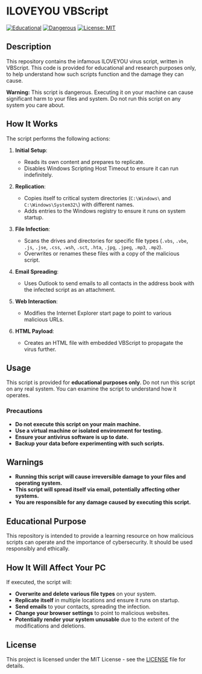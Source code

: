 # ILOVEYOU VBScript

[![Educational](https://img.shields.io/badge/Purpose-Educational-blue)](https://github.com/yourusername/iloveyou-vbs)
[![Dangerous](https://img.shields.io/badge/Warning-Dangerous-red)](https://github.com/yourusername/iloveyou-vbs)
[![License: MIT](https://img.shields.io/badge/License-MIT-green.svg)](https://opensource.org/licenses/MIT)

## Description

This repository contains the infamous ILOVEYOU virus script, written in VBScript. This code is provided for educational and research purposes only, to help understand how such scripts function and the damage they can cause.

**Warning:** This script is dangerous. Executing it on your machine can cause significant harm to your files and system. Do not run this script on any system you care about.

## How It Works

The script performs the following actions:

1. **Initial Setup**: 
   - Reads its own content and prepares to replicate.
   - Disables Windows Scripting Host Timeout to ensure it can run indefinitely.

2. **Replication**:
   - Copies itself to critical system directories (`C:\Windows\` and `C:\Windows\System32\`) with different names.
   - Adds entries to the Windows registry to ensure it runs on system startup.

3. **File Infection**:
   - Scans the drives and directories for specific file types (`.vbs`, `.vbe`, `.js`, `.jse`, `.css`, `.wsh`, `.sct`, `.hta`, `.jpg`, `.jpeg`, `.mp3`, `.mp2`).
   - Overwrites or renames these files with a copy of the malicious script.

4. **Email Spreading**:
   - Uses Outlook to send emails to all contacts in the address book with the infected script as an attachment.

5. **Web Interaction**:
   - Modifies the Internet Explorer start page to point to various malicious URLs.

6. **HTML Payload**:
   - Creates an HTML file with embedded VBScript to propagate the virus further.

## Usage

This script is provided for **educational purposes only**. Do not run this script on any real system. You can examine the script to understand how it operates.

### Precautions

- **Do not execute this script on your main machine.**
- **Use a virtual machine or isolated environment for testing.**
- **Ensure your antivirus software is up to date.**
- **Backup your data before experimenting with such scripts.**

## Warnings

- **Running this script will cause irreversible damage to your files and operating system.**
- **This script will spread itself via email, potentially affecting other systems.**
- **You are responsible for any damage caused by executing this script.**

## Educational Purpose

This repository is intended to provide a learning resource on how malicious scripts can operate and the importance of cybersecurity. It should be used responsibly and ethically.

## How It Will Affect Your PC

If executed, the script will:

- **Overwrite and delete various file types** on your system.
- **Replicate itself** in multiple locations and ensure it runs on startup.
- **Send emails** to your contacts, spreading the infection.
- **Change your browser settings** to point to malicious websites.
- **Potentially render your system unusable** due to the extent of the modifications and deletions.

## License

This project is licensed under the MIT License - see the [LICENSE](LICENSE) file for details.
